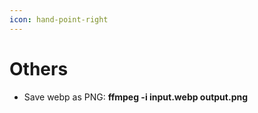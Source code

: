 ```yaml
---
icon: hand-point-right
---
```


# Others

* Save webp as PNG:  **ffmpeg -i input.webp output.png**

